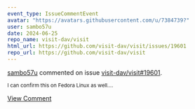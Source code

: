 ```yaml
---
event_type: IssueCommentEvent
avatar: "https://avatars.githubusercontent.com/u/7384739?"
user: sambo57u
date: 2024-06-25
repo_name: visit-dav/visit
html_url: https://github.com/visit-dav/visit/issues/19601
repo_url: https://github.com/visit-dav/visit
---
```


<a href='https://github.com/sambo57u' target='_blank'>sambo57u</a> commented on issue <a href='https://github.com/visit-dav/visit/issues/19601' target='_blank'>visit-dav/visit#19601</a>.

<small>I can confirm this on Fedora Linux as well....</small>

<a href='https://github.com/visit-dav/visit/issues/19601' target='_blank'>View Comment</a>